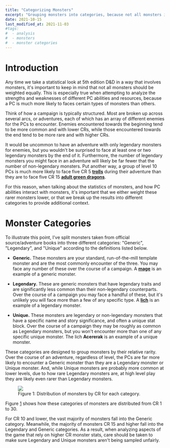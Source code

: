 ```yaml
---
title: "Categorizing Monsters"
excerpt: "Grouping monsters into categories, because not all monsters in D&D 5e should be weighted equally."
date: 2021-10-15
last_modified_at: 2021-11-03
#tags:
#  - analysis
#  - monsters
#  - monster categories
---
```


# Introduction

Any time we take a statistical look at 5th edition D&D in a way that involves monsters, it's important to keep in mind that not all monsters should be weighted equally. This is especially true when attempting to analyze the strengths and weaknesses of different PC abilities and resources, because a PC is much more likely to faces certain types of monsters than others.

Think of how a campaign is typically structured. Most are broken up across several arcs, or adventures, each of which has an array of different enemies for the PCs to encounter. Enemies encountered towards the beginning tend to be more common and with lower CRs, while those encountered towards the end tend to be more rare and with higher CRs. 

It would be uncommon to have an adventure with only legendary monsters for enemies, but you wouldn't be surprised to face at least one or two legendary monsters by the end of it. Furthermore, the number of legendary monsters you might face in an adventure will likely be far fewer that the number of non-legendary monsters. Put another way, a group of level 10 PCs is much more likely to face five CR 5 **[trolls](https://www.dndbeyond.com/monsters/troll)** during their adventure than they are to face five CR 15 **[adult green dragons](https://www.dndbeyond.com/monsters/adult-green-dragon)**. 

For this reason, when talking about the statistics of monsters, and how PC abilities interact with monsters, it's important that we either weight these rarer monsters lower, or that we break up the results into different categories to provide additional context.

# Monster Categories

To illustrate this point, I've split monsters taken from official source/adventure books into three different categories: "Generic", "Legendary", and "Unique" according to the definitions listed below.

* **Generic.** These monsters are your standard, run-of-the-mill template monster and are the most commonly encounter of the three. You may face any number of these over the course of a campaign. A **[mage](https://www.dndbeyond.com/monsters/mage)** is an example of a generic monster.

* **Legendary.** These are generic monsters that have legendary traits and are significantly less common than their non-legendary counterparts. Over the course of a campaign you may face a handful of these, but it's unlikely you will face more than a few of any specific type. A **[lich](https://www.dndbeyond.com/monsters/lich)** is an example of a legendary monster.

* **Unique.** These monsters are legendary or non-legendary monsters that have a specific name and story significance, and often a unique stat block. Over the course of a campaign they may be roughly as common as Legendary monsters, but you won't encounter more than one of any specific unique monster. The lich **Acererak** is an example of a unique monster.

These categories are designed to group monsters by their relative rarity. Over the course of an adventure, regardless of level, the PCs are far more likely to encounter a Generic monster than they are a Legendary monster or Unique monster. And, while Unique monsters are probably more common at lower levels, due to how rare Legendary monsters are, at high level play they are likely even rarer than Legendary monsters.

<figure id="fig:monster-distribution">
    <img src="{{ site.url }}{{ site.baseurl }}/monsters/categorizing-monsters/monster-distribution.svg">
    <figcaption>Figure 1: Distribution of monsters by CR for each category.</figcaption>
</figure>

Figure <a href="#fig:monster-distribution" class="fig-ref">1</a> shows how these categories of monsters are distributed from CR 1 to 30. 

For CR 10 and lower, the vast majority of monsters fall into the Generic category. Meanwhile, the majority of monsters CR 15 and higher fall into the Legendary and Generic categories. As a result, when analyzing aspects of the game that rely on higher CR monster stats, care should be taken to make sure Legendary and Unique monsters aren't being sampled unfairly.